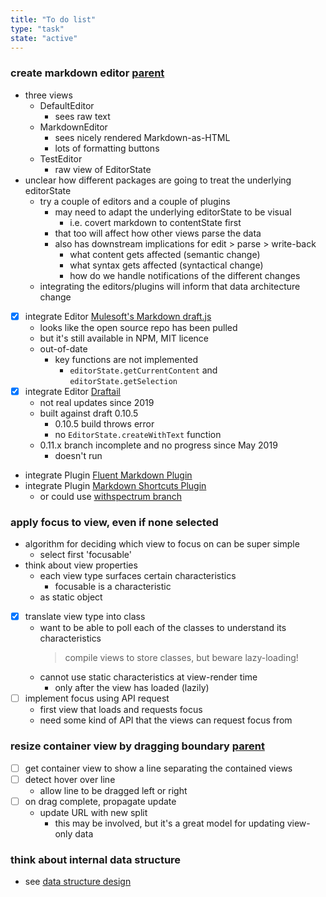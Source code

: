 ```yaml
---
title: "To do list"
type: "task"
state: "active"
---
```


### create markdown editor [parent](/project/user-stories/user-can-view-a-thinkope)
+ three views
    + DefaultEditor
        + sees raw text
    + MarkdownEditor
        + sees nicely rendered Markdown-as-HTML
        + lots of formatting buttons
    + TestEditor
        + raw view of EditorState
+ unclear how different packages are going to treat the underlying editorState
    + try a couple of editors and a couple of plugins
        + may need to adapt the underlying editorState to be visual
            + i.e. covert markdown to contentState first
        + that too will affect how other views parse the data
        + also has downstream implications for edit > parse > write-back
            + what content gets affected (semantic change)
            + what syntax gets affected (syntactical change)
            + how do we handle notifications of the different changes
    + integrating the editors/plugins will inform that data architecture change
+ [X] integrate Editor [Mulesoft's Markdown draft.js](https://www.npmjs.com/package/md-draft-js)
    + looks like the open source repo has been pulled
    + but it's still available in NPM, MIT licence
    + out-of-date
        + key functions are not implemented
            + `editorState.getCurrentContent` and `editorState.getSelection`
+ [X] integrate Editor [Draftail](https://www.draftail.org/)
    + not real updates since 2019
    + built against draft 0.10.5
        + 0.10.5 build throws error
        - no `EditorState.createWithText` function
    + 0.11.x branch incomplete and no progress since May 2019
        + doesn't run
+ integrate Plugin [Fluent Markdown Plugin](https://github.com/makeflow/draft-js-fluent-markdown-plugin)
+ integrate Plugin [Markdown Shortcuts Plugin](https://github.com/ngs/draft-js-markdown-shortcuts-plugin)
    + or could use [withspectrum branch](https://github.com/withspectrum/draft-js-markdown-plugin)

### apply focus to view, even if none selected
+ algorithm for deciding which view to focus on can be super simple
    + select first 'focusable'
+ think about view properties
    + each view type surfaces certain characteristics
        + focusable is a characteristic
    + as static object
+ [X] translate view type into class
    + want to be able to poll each of the classes to understand its characteristics
        > compile views to store classes, but beware lazy-loading!
    + cannot use static characteristics at view-render time
        + only after the view has loaded (lazily)
+ [ ] implement focus using API request
    + first view that loads and requests focus
    + need some kind of API that the views can request focus from

### resize container view by dragging boundary [parent](/project/user-stories/user-can-view-a-thinkope)
+ [ ] get container view to show a line separating the contained views
+ [ ] detect hover over line
    + allow line to be dragged left or right
+ [ ] on drag complete, propagate update
    + update URL with new split
        + this may be involved, but it's a great model for updating view-only data

### think about internal data structure
+ see [data structure design](/tech/data-structure)
